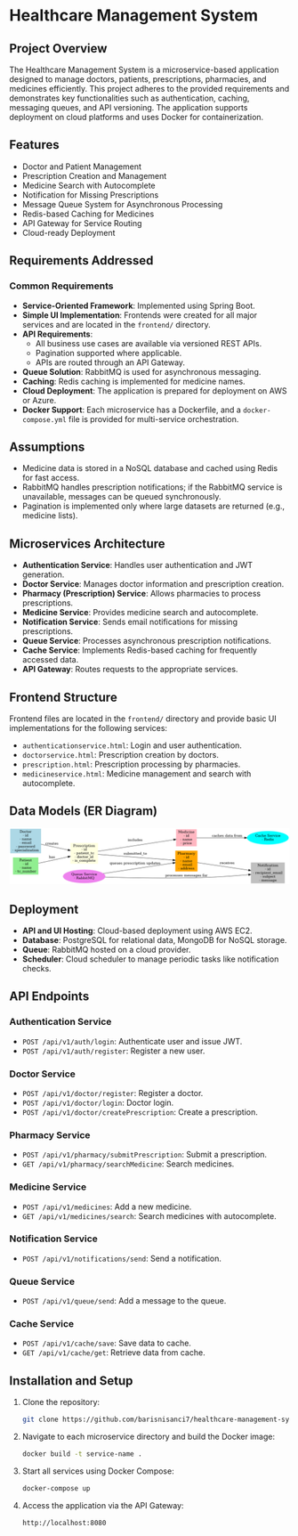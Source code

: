 # Healthcare Management System

## Project Overview
The Healthcare Management System is a microservice-based application designed to manage doctors, patients, prescriptions, pharmacies, and medicines efficiently. This project adheres to the provided requirements and demonstrates key functionalities such as authentication, caching, messaging queues, and API versioning. The application supports deployment on cloud platforms and uses Docker for containerization.

## Features
- Doctor and Patient Management
- Prescription Creation and Management
- Medicine Search with Autocomplete
- Notification for Missing Prescriptions
- Message Queue System for Asynchronous Processing
- Redis-based Caching for Medicines
- API Gateway for Service Routing
- Cloud-ready Deployment

## Requirements Addressed
### Common Requirements
- **Service-Oriented Framework**: Implemented using Spring Boot.
- **Simple UI Implementation**: Frontends were created for all major services and are located in the `frontend/` directory.
- **API Requirements**: 
  - All business use cases are available via versioned REST APIs.
  - Pagination supported where applicable.
  - APIs are routed through an API Gateway.
- **Queue Solution**: RabbitMQ is used for asynchronous messaging.
- **Caching**: Redis caching is implemented for medicine names.
- **Cloud Deployment**: The application is prepared for deployment on AWS or Azure.
- **Docker Support**: Each microservice has a Dockerfile, and a `docker-compose.yml` file is provided for multi-service orchestration.

## Assumptions
- Medicine data is stored in a NoSQL database and cached using Redis for fast access.
- RabbitMQ handles prescription notifications; if the RabbitMQ service is unavailable, messages can be queued synchronously.
- Pagination is implemented only where large datasets are returned (e.g., medicine lists).

## Microservices Architecture
- **Authentication Service**: Handles user authentication and JWT generation.
- **Doctor Service**: Manages doctor information and prescription creation.
- **Pharmacy (Prescription) Service**: Allows pharmacies to process prescriptions.
- **Medicine Service**: Provides medicine search and autocomplete.
- **Notification Service**: Sends email notifications for missing prescriptions.
- **Queue Service**: Processes asynchronous prescription notifications.
- **Cache Service**: Implements Redis-based caching for frequently accessed data.
- **API Gateway**: Routes requests to the appropriate services.

## Frontend Structure
Frontend files are located in the `frontend/` directory and provide basic UI implementations for the following services:
- `authenticationservice.html`: Login and user authentication.
- `doctorservice.html`: Prescription creation by doctors.
- `prescription.html`: Prescription processing by pharmacies.
- `medicineservice.html`: Medicine management and search with autocomplete.

## Data Models (ER Diagram)
![ER Diagram](er_diagram/ER_Diagram.png)

## Deployment
- **API and UI Hosting**: Cloud-based deployment using AWS EC2.
- **Database**: PostgreSQL for relational data, MongoDB for NoSQL storage.
- **Queue**: RabbitMQ hosted on a cloud provider.
- **Scheduler**: Cloud scheduler to manage periodic tasks like notification checks.

## API Endpoints
### Authentication Service
- `POST /api/v1/auth/login`: Authenticate user and issue JWT.
- `POST /api/v1/auth/register`: Register a new user.

### Doctor Service
- `POST /api/v1/doctor/register`: Register a doctor.
- `POST /api/v1/doctor/login`: Doctor login.
- `POST /api/v1/doctor/createPrescription`: Create a prescription.

### Pharmacy Service
- `POST /api/v1/pharmacy/submitPrescription`: Submit a prescription.
- `GET /api/v1/pharmacy/searchMedicine`: Search medicines.

### Medicine Service
- `POST /api/v1/medicines`: Add a new medicine.
- `GET /api/v1/medicines/search`: Search medicines with autocomplete.

### Notification Service
- `POST /api/v1/notifications/send`: Send a notification.

### Queue Service
- `POST /api/v1/queue/send`: Add a message to the queue.

### Cache Service
- `POST /api/v1/cache/save`: Save data to cache.
- `GET /api/v1/cache/get`: Retrieve data from cache.

## Installation and Setup
1. Clone the repository:
   ```bash
   git clone https://github.com/barisnisanci7/healthcare-management-system.git
   ```
2. Navigate to each microservice directory and build the Docker image:
   ```bash
   docker build -t service-name .
   ```
3. Start all services using Docker Compose:
   ```bash
   docker-compose up
   ```
4. Access the application via the API Gateway:
   ```bash
   http://localhost:8080
   ```
